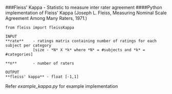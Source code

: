 ###Fleiss' Kappa - Statistic to measure inter rater agreement
####Python implementation of Fleiss' Kappa (Joseph L. Fleiss, Measuring Nominal Scale Agreement Among Many Raters, 1971.)

```
from fleiss import fleissKappa

INPUT 
**rate**    - ratings matrix containing number of ratings for each subject per category 
            [size - *N* X *k* where *N* = #subjects and *k* = #categories]
      
**n**       - number of raters   
      
OUTPUT 
**fleiss' kappa** - float [-1,1]
```

Refer *example_kappa.py* for example implementation
